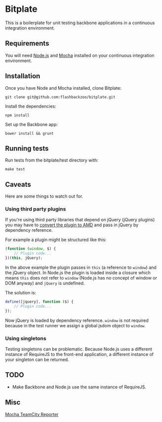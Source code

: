 # Bitplate

This is a boilerplate for unit testing backbone applications in a continuous integration environment.

## Requirements

You will need [Node.js](http://nodejs.org/) and [Mocha](http://visionmedia.github.io/mocha/) installed on your continuous integration environment.

## Installation

Once you have Node and Mocha installed, clone Bitplate:

```
git clone git@github.com:flashbackzoo/bitplate.git
```

Install the dependencies:
```
npm install
```

Set up the Backbone app:
```
bower install && grunt
```

## Running tests

Run tests from the bitplate/test directory with:
```
make test
```

## Caveats

Here are some things to watch out for.

### Using third party plugins

If you're using third party libraries that depend on jQuery (jQuery plugins) you may have to [convert the plugin to AMD](http://stackoverflow.com/questions/10918063/how-to-make-a-jquery-plugin-loadable-with-requirejs) and pass in jQuery by dependency reference.

For example a plugin might be structured like this:

```javascript
(function (window, $) {
	// Plugin code...
})(this, jQuery);
```

In the above example the plugin passes in `this` (a reference to `window`) and the jQuery object. In Node.js the plugin is loaded inside a closure which means `this` does not refer to `window` (Node.js has no concept of window or DOM anyway) and `jQuery` is undefined.

The solution is:

```javascript
define([jquery], function ($) {
	// Plugin code...
});
```

Now jQuery is loaded by dependency reference. `window` is not required because in the test runner we assign a global jsdom object to `window`.

### Using singletons 

Testing singletons can be problematic. Because Node.js uses a different instance of RequireJS to the front-end application, a different instance of your singleton can be returned.

## TODO

* Make Backbone and Node.js use the same instance of RequireJS.

## Misc

[Mocha TeamCity Reporter](https://github.com/travisjeffery/mocha-teamcity-reporter)